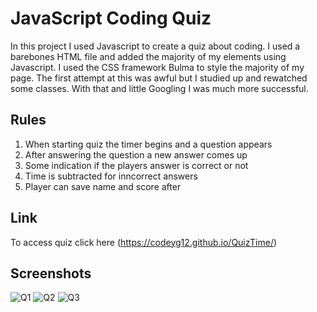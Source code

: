 # JavaScript Coding Quiz
In this project I used Javascript to create a quiz about coding. I used a barebones HTML file and added the majority of my elements using Javascript. I used the CSS framework Bulma to style the majority of my page. The first attempt at this was awful but I studied up and rewatched some classes. With that and little Googling I was much more successful.

## Rules
1. When starting quiz the timer begins and a question appears
2. After answering the question a new answer comes up
3. Some indication if the players answer is correct or not
4. Time is subtracted for inncorrect answers
5. Player can save name and score after

## Link
To access quiz click here (https://codeyg12.github.io/QuizTime/)

## Screenshots
![Q1](https://user-images.githubusercontent.com/103782398/176784186-6c91af15-b4e5-4fc2-ad42-1962e2acd75e.png)
![Q2](https://user-images.githubusercontent.com/103782398/176784232-266c7086-656c-48f8-a644-2b9654661996.png)
![Q3](https://user-images.githubusercontent.com/103782398/176784244-0ecbe5a8-ba03-4d42-afef-925d3be2112f.png)
